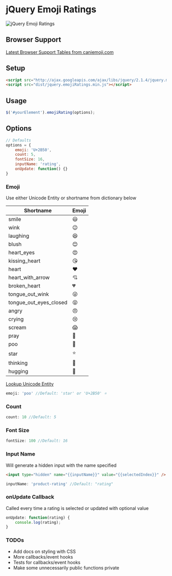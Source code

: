 # jQuery Emoji Ratings

![jQuery Emoji Ratings](https://raw.githubusercontent.com/gellerby/jquery-emojiRatings/master/img/demo.gif)

## Browser Support
[Latest Browser Support Tables from caniemoji.com](http://caniemoji.com/)

## Setup
```html
<script src="http://ajax.googleapis.com/ajax/libs/jquery/2.1.4/jquery.min.js"></script>
<script src="dist/jquery.emojiRatings.min.js"></script>
```

## Usage

```javascript
$('#yourElement').emojiRating(options);
```

## Options
```javascript
// Defaults
options = {
	emoji: 'U+2B50',
	count: 5,
	fontSize: 16,
	inputName: 'rating',
	onUpdate: function() {}
}
```

### Emoji
Use either Unicode Entity or shortname from dictionary below

Shortname | Emoji
--- | ---
smile | &#x1F603;
wink | &#x1F609;
laughing | &#x1F606;
blush | &#x1F60A;
heart_eyes | &#x1F60D;
kissing_heart | &#x1F618;
heart | &#x2764;
heart_with_arrow | &#x1F498;
broken_heart | &#x1F494;
tongue_out_wink | &#x1F61C;
tongue_out_eyes_closed | &#x1F61D;
angry | &#x1F620;
crying | &#x1F622;
scream | &#x1F631;
pray | &#x1F64F; 
poo | &#x1F4A9;
star | &#x2B50;
thinking | &#x1F914;
hugging | &#x1F917;

[Lookup Unicode Entity](http://apps.timwhitlock.info/emoji/tables/unicode)

```javascript
emoji: 'poo' //Default: 'star' or 'U+2B50' ⭐
```

### Count

```javascript
count: 10 //Default: 5
```

### Font Size
```javascript
fontSize: 100 //Default: 16
```

### Input Name

Will generate a hidden input with the name specified 
```html 
<input type="hidden" name="{{inputName}}" value="{{selectedIndex}}" />
```

```javascript
inputName: 'product-rating' //Default: "rating"
```

### onUpdate Callback

Called every time a rating is selected or updated with optional value

```javascript
onUpdate: function(rating) {
	console.log(rating);
}
```

### TODOs

* Add docs on styling with CSS
* More callbacks/event hooks
* Tests for callbacks/event hooks
* Make some unnecessarily public functions private